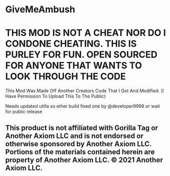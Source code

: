# GiveMeAmbush

# THIS MOD IS NOT A CHEAT NOR DO I CONDONE CHEATING. THIS IS PURLEY FOR FUN. OPEN SOURCED FOR ANYONE THAT WANTS TO LOOK THROUGH THE CODE

This Mod Was Made Off Another Creators Code That I Got And Modified. (I Have Permission To Upload This To The Public) 

Needs updated utilla so ether build fixed one by @developer9998 or wait for public release


## This product is not affiliated with Gorilla Tag or Another Axiom LLC and is not endorsed or otherwise sponsored by Another Axiom LLC. Portions of the materials contained herein are property of Another Axiom LLC. © 2021 Another Axiom LLC.
